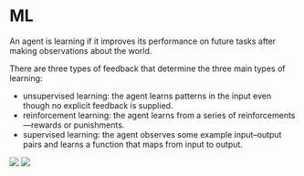# ML
An agent is learning if it improves its performance on future tasks after making observations
about the world.

There are three types of feedback that determine the three main types of learning:
- unsupervised learning: the agent learns patterns in the input even though no explicit feedback is supplied.
- reinforcement learning: the agent learns from a series of reinforcements—rewards or punishments.
- supervised learning: the agent observes some example input–output pairs and learns a function that maps from input to output.

<img src="https://3qeqpr26caki16dnhd19sv6by6v-wpengine.netdna-ssl.com/wp-content/uploads/2013/11/Supervised-Learning-Algorithms.png">
<img src="https://3qeqpr26caki16dnhd19sv6by6v-wpengine.netdna-ssl.com/wp-content/uploads/2013/11/Supervised-Learning-Algorithms.png">

